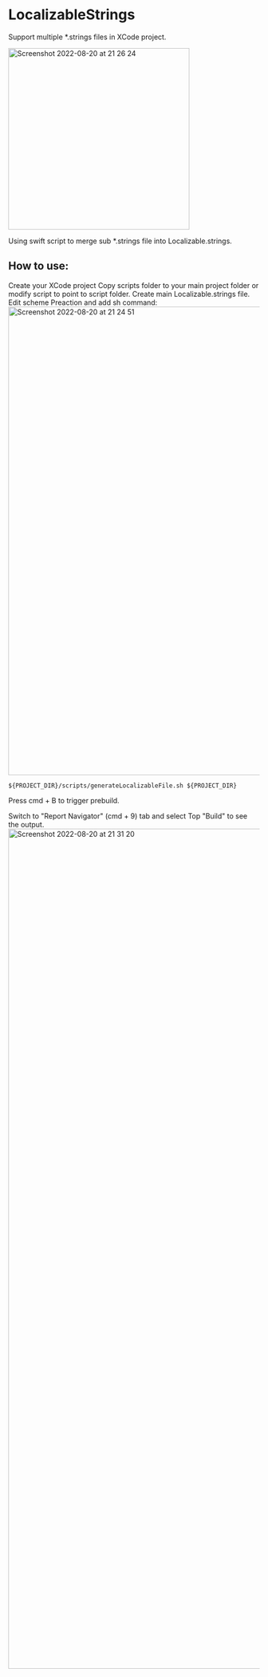 # LocalizableStrings
Support multiple *.strings files in XCode project.

<img width="363" alt="Screenshot 2022-08-20 at 21 26 24" src="https://user-images.githubusercontent.com/35858359/185751242-d48e7b84-d8bd-4302-96bb-f6043331bf5f.png">


Using swift script to merge sub  *.strings file into Localizable.strings.

## How to use:
Create your XCode project
Copy scripts folder to your main project folder or modify script to point to script folder.
Create main Localizable.strings file.
Edit scheme Preaction and add sh command:
<img width="937" alt="Screenshot 2022-08-20 at 21 24 51" src="https://user-images.githubusercontent.com/35858359/185751160-7b632934-526d-4227-8f25-2e9f6699c6b6.png">

```
${PROJECT_DIR}/scripts/generateLocalizableFile.sh ${PROJECT_DIR}

```
Press cmd + B to trigger prebuild.

Switch to "Report Navigator" (cmd + 9) tab and select Top "Build" to see the output.
<img width="1680" alt="Screenshot 2022-08-20 at 21 31 20" src="https://user-images.githubusercontent.com/35858359/185751535-faeea5e5-9d7a-4111-aba4-3d41c1c87ea8.png">
